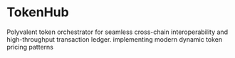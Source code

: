 # TokenHub
Polyvalent token orchestrator for seamless cross-chain interoperability and high-throughput transaction ledger. implementing modern dynamic token pricing patterns
